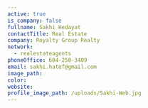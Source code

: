 ```yaml
---
active: true
is_company: false
fullname: Sakhi Hedayat
contactTitle: Real Estate
company: Royalty Group Realty
network:
  - realestateagents
phoneOffice: 604-250-3409
email: sakhi.hatef@gmail.com
image_path:
color:
website:
profile_image_path: /uploads/Sakhi-Web.jpg
---
```



